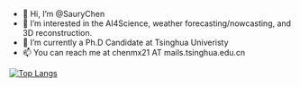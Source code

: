 - 👋 Hi, I’m @SauryChen
- 👀 I’m interested in the AI4Science, weather forecasting/nowcasting, and 3D reconstruction.
- 🌱 I’m currently a Ph.D Candidate at Tsinghua Univeristy
- 📫 You can reach me at chenmx21 AT mails.tsinghua.edu.cn

[![Top Langs](https://github-readme-stats.vercel.app/api/top-langs/?username=SauryChen&layout=compact)](https://github.com/anuraghazra/github-readme-stats)
